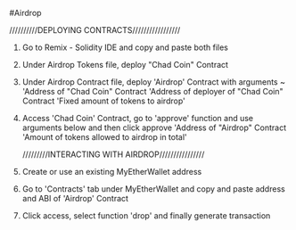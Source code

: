 #Airdrop 

//////////DEPLOYING CONTRACTS/////////////////
1. Go to Remix - Solidity IDE and copy and paste both files

2. Under Airdrop Tokens file, deploy "Chad Coin" Contract

3. Under Airdrop Contract file, deploy 'Airdrop' Contract with arguments ~
   'Address of "Chad Coin" Contract
   'Address of deployer of "Chad Coin" Contract
   'Fixed amount of tokens to airdrop'
   
4. Access 'Chad Coin' Contract, go to 'approve' function and use arguments below and then click approve
   'Address of "Airdrop" Contract
   'Amount of tokens allowed to airdrop in total'
   
   
   /////////INTERACTING WITH AIRDROP////////////////
1. Create or use an existing MyEtherWallet address
2. Go to 'Contracts' tab under MyEtherWallet and copy and paste address and ABI of 'Airdrop' Contract
3. Click access, select function 'drop' and finally generate transaction
